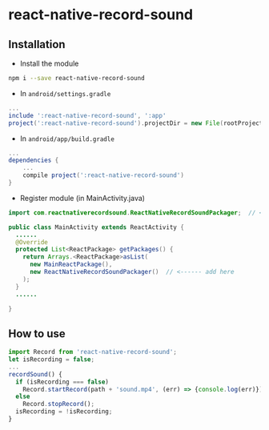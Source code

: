 # react-native-record-sound

## Installation

* Install the module

```bash
npm i --save react-native-record-sound
```

* In `android/settings.gradle`

```gradle
...
include ':react-native-record-sound', ':app'
project(':react-native-record-sound').projectDir = new File(rootProject.projectDir, '../node_modules/react-native-record-sound/android')
```

* In `android/app/build.gradle`

```gradle
...
dependencies {
    ...
    compile project(':react-native-record-sound')
}
```

* Register module (in MainActivity.java)

```java
import com.reactnativerecordsound.ReactNativeRecordSoundPackager;  // <--- import

public class MainActivity extends ReactActivity {
  ......
  @Override
  protected List<ReactPackage> getPackages() {
    return Arrays.<ReactPackage>asList(
      new MainReactPackage(),
      new ReactNativeRecordSoundPackager()  // <------ add here     
    );
  }
  ......

}
```

## How to use

```javascript
import Record from 'react-native-record-sound';
let isRecording = false;
...
recordSound() {
  if (isRecording === false)
    Record.startRecord(path + 'sound.mp4', (err) => {console.log(err)});
  else   
    Record.stopRecord();
  isRecording = !isRecording;
}
```
